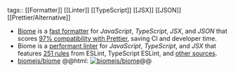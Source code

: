 tags:: [[Formatter]] [[Linter]] [[TypeScript]] [[JSX]] [[JSON]] [[Prettier/Alternative]]

- [Biome](https://biomejs.dev/) is a [fast formatter](https://github.com/biomejs/biome/tree/main/benchmark#formatting) for *JavaScript*, *TypeScript*, *JSX*, and *JSON* that scores [97% compatibility with Prettier](https://console.algora.io/challenges/prettier), saving CI and developer time.
- Biome is a [performant linter](https://github.com/biomejs/biome/tree/main/benchmark#linting) for *JavaScript*, *TypeScript*, and *JSX* that features [251 rules](https://biomejs.dev/linter/rules/) from ESLint, TypeScript ESLint, and [other sources](https://biomejs.dev/linter/rules-sources/).
- [biomejs/biome](https://github.com/biomejs/biome)
  @@html: <a href="https://github.com/biomejs/biome/"><img src="https://github-readme-stats-astronomer.vercel.app/api/pin/?username=biomejs&repo=biome&theme=tokyonight" alt="biomejs/biome"/></a>@@
